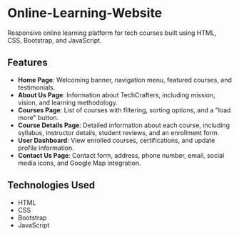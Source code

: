 # Online-Learning-Website

Responsive online learning platform for tech courses built using HTML, CSS, Bootstrap, and JavaScript.

## Features

- **Home Page**: Welcoming banner, navigation menu, featured courses, and testimonials.
- **About Us Page**: Information about TechCrafters, including mission, vision, and learning methodology.
- **Courses Page**: List of courses with filtering, sorting options, and a "load more" button.
- **Course Details Page**: Detailed information about each course, including syllabus, instructor details, student reviews, and an enrollment form.
- **User Dashboard**: View enrolled courses, certifications, and update profile information.
- **Contact Us Page**: Contact form, address, phone number, email, social media icons, and Google Map integration.

## Technologies Used

- HTML
- CSS
- Bootstrap
- JavaScript

